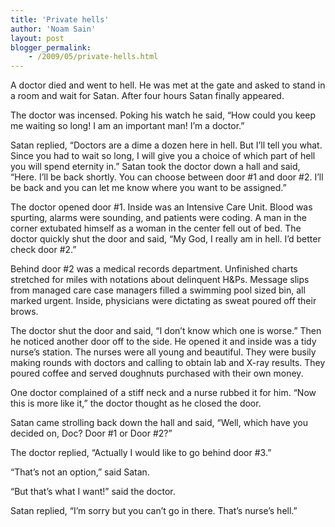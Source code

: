 ```yaml
---
title: 'Private hells'
author: 'Noam Sain'
layout: post
blogger_permalink:
    - /2009/05/private-hells.html
---
```


A doctor died and went to hell. He was met at the gate and asked to stand in a room and wait for Satan. After four hours Satan finally appeared.

The doctor was incensed. Poking his watch he said, “How could you keep me waiting so long! I am an important man! I’m a doctor.”

Satan replied, “Doctors are a dime a dozen here in hell. But I’ll tell you what. Since you had to wait so long, I will give you a choice of which part of hell you will spend eternity in.” Satan took the doctor down a hall and said, “Here. I’ll be back shortly. You can choose between door #1 and door #2. I’ll be back and you can let me know where you want to be assigned.”

The doctor opened door #1. Inside was an Intensive Care Unit. Blood was spurting, alarms were sounding, and patients were coding. A man in the corner extubated himself as a woman in the center fell out of bed. The doctor quickly shut the door and said, “My God, I really am in hell. I’d better check door #2.”

Behind door #2 was a medical records department. Unfinished charts stretched for miles with notations about delinquent H&amp;Ps. Message slips from managed care case managers filled a swimming pool sized bin, all marked urgent. Inside, physicians were dictating as sweat poured off their brows.

The doctor shut the door and said, “I don’t know which one is worse.” Then he noticed another door off to the side. He opened it and inside was a tidy nurse’s station. The nurses were all young and beautiful. They were busily making rounds with doctors and calling to obtain lab and X-ray results. They poured coffee and served doughnuts purchased with their own money.

One doctor complained of a stiff neck and a nurse rubbed it for him. “Now this is more like it,” the doctor thought as he closed the door.

Satan came strolling back down the hall and said, “Well, which have you decided on, Doc? Door #1 or Door #2?”

The doctor replied, “Actually I would like to go behind door #3.”

“That’s not an option,” said Satan.

“But that’s what I want!” said the doctor.

Satan replied, “I’m sorry but you can’t go in there. That’s nurse’s hell.”